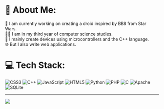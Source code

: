 # 💫 About Me:
🤖 I am currently working on creating a droid inspired by BB8 from Star Wars.<br>👨‍💻 I am in my third year of computer science studies. <br>🔧 I mainly create devices using microcontrollers and the C++ language.<br>🌐 But I also write web applications. 


# 💻 Tech Stack:
![CSS3](https://img.shields.io/badge/css3-%231572B6.svg?style=flat&logo=css3&logoColor=white) ![C++](https://img.shields.io/badge/c++-%2300599C.svg?style=flat&logo=c%2B%2B&logoColor=white) ![JavaScript](https://img.shields.io/badge/javascript-%23323330.svg?style=flat&logo=javascript&logoColor=%23F7DF1E) ![HTML5](https://img.shields.io/badge/html5-%23E34F26.svg?style=flat&logo=html5&logoColor=white) ![Python](https://img.shields.io/badge/python-3670A0?style=flat&logo=python&logoColor=ffdd54) ![PHP](https://img.shields.io/badge/php-%23777BB4.svg?style=flat&logo=php&logoColor=white) ![C](https://img.shields.io/badge/c-%2300599C.svg?style=flat&logo=c&logoColor=white) ![Apache](https://img.shields.io/badge/apache-%23D42029.svg?style=flat&logo=apache&logoColor=white) ![SQLite](https://img.shields.io/badge/sqlite-%2307405e.svg?style=flat&logo=sqlite&logoColor=white)

---
[![](https://visitcount.itsvg.in/api?id=Szumi&icon=0&color=0)](https://visitcount.itsvg.in)

<!-- Proudly created with GPRM ( https://gprm.itsvg.in ) -->
